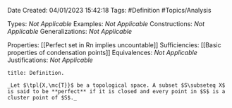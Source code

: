 <div class="topSpace"></div>

Date Created: 04/01/2023 15:42:18
Tags: #Definition #Topics/Analysis

Types: _Not Applicable_
Examples: _Not Applicable_
Constructions: _Not Applicable_
Generalizations: _Not Applicable_

Properties: [[Perfect set in Rn implies uncountable]]
Sufficiencies: [[Basic properties of condensation points]]
Equivalences: _Not Applicable_
Justifications: _Not Applicable_

``` ad-Definition
title: Definition.

_Let $\tpl{X,\mc{T}}$ be a topological space. A subset $S\subseteq X$ is said to be **perfect** if it is closed and every point in $S$ is a cluster point of $S$._

```
